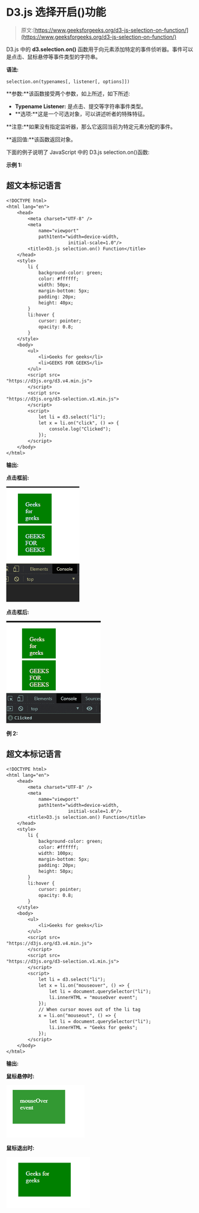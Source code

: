 # D3.js 选择开启()功能

> 原文:[https://www.geeksforgeeks.org/d3-js-selection-on-function/](https://www.geeksforgeeks.org/d3-js-selection-on-function/)

D3.js 中的 **d3.selection.on()** 函数用于向元素添加特定的事件侦听器。事件可以是点击、鼠标悬停等事件类型的字符串。

**语法:**

```
selection.on(typenames[, listener[, options]])

```

**参数:**该函数接受两个参数，如上所述，如下所述:

*   **Typename Listener:** 是点击、提交等字符串事件类型。
*   **选项:**这是一个可选对象，可以讲述听者的特殊特征。

**注意:**如果没有指定监听器，那么它返回当前为特定元素分配的事件。

**返回值:**该函数返回对象。

下面的例子说明了 JavaScript 中的 D3.js selection.on()函数:

**示例 1:**

## 超文本标记语言

```
<!DOCTYPE html>
<html lang="en">
    <head>
        <meta charset="UTF-8" />
        <meta
            name="viewport"
            path1tent="width=device-width, 
                       initial-scale=1.0"/>
        <title>D3.js selection.on() Function</title>
    </head>
    <style>
        li {
            background-color: green;
            color: #ffffff;
            width: 50px;
            margin-bottom: 5px;
            padding: 20px;
            height: 40px;
        }
        li:hover {
            cursor: pointer;
            opacity: 0.8;
        }
    </style>
    <body>
        <ul>
            <li>Geeks for geeks</li>
            <li>GEEKS FOR GEEKS</li>
        </ul>
        <script src=
"https://d3js.org/d3.v4.min.js">
        </script>
        <script src=
"https://d3js.org/d3-selection.v1.min.js">
        </script>
        <script>
            let li = d3.select("li");
            let x = li.on("click", () => {
                console.log("Clicked");
            });
        </script>
    </body>
</html>
```

**输出:**

**点击框前:**

![](img/8c3b97a58b18e03b1d360a1af0093c39.png)

**点击框后:**

![](img/86596354e287d8750fccfb128d1d84de.png)

**例 2:**

## 超文本标记语言

```
<!DOCTYPE html>
<html lang="en">
    <head>
        <meta charset="UTF-8" />
        <meta
            name="viewport"
            path1tent="width=device-width, 
                       initial-scale=1.0"/>
        <title>D3.js selection.on() Function</title>
    </head>
    <style>
        li {
            background-color: green;
            color: #ffffff;
            width: 100px;
            margin-bottom: 5px;
            padding: 20px;
            height: 50px;
        }
        li:hover {
            cursor: pointer;
            opacity: 0.8;
        }
    </style>
    <body>
        <ul>
            <li>Geeks for geeks</li>
        </ul>
        <script src=
"https://d3js.org/d3.v4.min.js">
        </script>
        <script src=
"https://d3js.org/d3-selection.v1.min.js">
        </script>
        <script>
            let li = d3.select("li");
            let x = li.on("mouseover", () => {
                let li = document.querySelector("li");
                li.innerHTML = "mouseOver event";
            });
            // When cursor moves out of the li tag
            x = li.on("mouseout", () => {
                let li = document.querySelector("li");
                li.innerHTML = "Geeks for geeks";
            });
        </script>
    </body>
</html>
```

**输出:**

**鼠标悬停时:**

![](img/5245304f970f182677fc8494fbc7301b.png)

**鼠标退出时:**

![](img/5a9c975c4bdb6938cadd00a1633f7c5a.png)